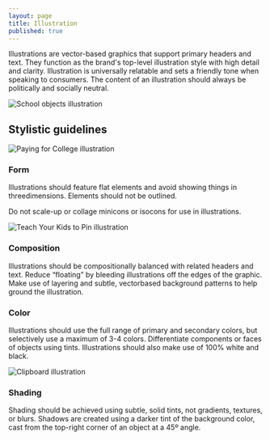 ```yaml
---
layout: page
title: Illustration
published: true
---
```


Illustrations are vector-based graphics
that support primary headers and text.
They function as the brand's top-level
illustration style with high detail and
clarity. Illustration is universally relatable
and sets a friendly tone when speaking
to consumers. The content of an
illustration should always be politically
and socially neutral.

![School objects illustration](/design-manual/assets/img/illustration/Illustration.png "Illustration")

## Stylistic guidelines
![Paying for College illustration](/design-manual/assets/img/illustration/Illustration2.png "Illustration 2")
### Form
Illustrations should feature flat elements
and avoid showing things in threedimensions.
Elements should not be outlined.

Do not scale-up or collage minicons or
isocons for use in illustrations.

![Teach Your Kids to Pin illustration](/design-manual/assets/img/illustration/Illustration3.png "Illustration 3")
### Composition
Illustrations should be compositionally
balanced with related headers and
text. Reduce “floating” by bleeding
illustrations off the edges of the graphic.
Make use of layering and subtle, vectorbased
background patterns to help
ground the illustration.

### Color
Illustrations should use the full range
of primary and secondary colors, but
selectively use a maximum of 3-4 colors.
Differentiate components or faces of
objects using tints. Illustrations should
also make use of 100% white and black.

![Clipboard illustration](/design-manual/assets/img/illustration/Illustration4.png "Illustration 4")
### Shading
Shading should be achieved using
subtle, solid tints, not gradients, textures,
or blurs. Shadows are created using a
darker tint of the background color, cast
from the top-right corner of an object at
a 45º angle.